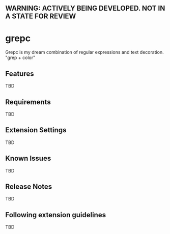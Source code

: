 ## **WARNING: ACTIVELY BEING DEVELOPED. NOT IN A STATE FOR REVIEW**
# grepc 
Grepc is my dream combination of regular expressions and text decoration. "grep + color"



## Features
TBD

## Requirements

TBD

## Extension Settings

TBD

## Known Issues

TBD

## Release Notes

TBD

## Following extension guidelines

TBD
